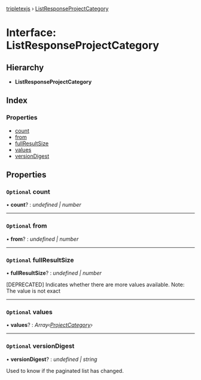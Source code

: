 [tripletexjs](../README.md) › [ListResponseProjectCategory](listresponseprojectcategory.md)

# Interface: ListResponseProjectCategory

## Hierarchy

* **ListResponseProjectCategory**

## Index

### Properties

* [count](listresponseprojectcategory.md#optional-count)
* [from](listresponseprojectcategory.md#optional-from)
* [fullResultSize](listresponseprojectcategory.md#optional-fullresultsize)
* [values](listresponseprojectcategory.md#optional-values)
* [versionDigest](listresponseprojectcategory.md#optional-versiondigest)

## Properties

### `Optional` count

• **count**? : *undefined | number*

___

### `Optional` from

• **from**? : *undefined | number*

___

### `Optional` fullResultSize

• **fullResultSize**? : *undefined | number*

[DEPRECATED] Indicates whether there are more values available. Note: The value is not exact

___

### `Optional` values

• **values**? : *Array‹[ProjectCategory](projectcategory.md)›*

___

### `Optional` versionDigest

• **versionDigest**? : *undefined | string*

Used to know if the paginated list has changed.
